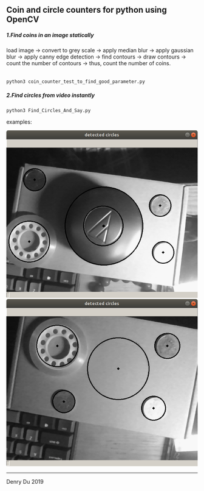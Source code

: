 ## Coin and circle counters for python using OpenCV
##### 1.Find coins in an image statically
load image -> convert to grey scale -> apply median blur -> apply gaussian blur -> apply canny edge detection -> find contours -> draw contours -> count the number of contours -> thus, count the number of coins.<br><br>
```
python3 coin_counter_test_to_find_good_parameter.py
```

##### 2.Find circles from video instantly
```
python3 Find_Circles_And_Say.py
```
examples:

<img src="./find_circles_ex/find_circles_test_1.png" width="600"  alt="test_1"/>
<img src="./find_circles_ex/find_circles_test_2.png" width="600"  alt="test_2"/>

***         

Denry Du 2019

